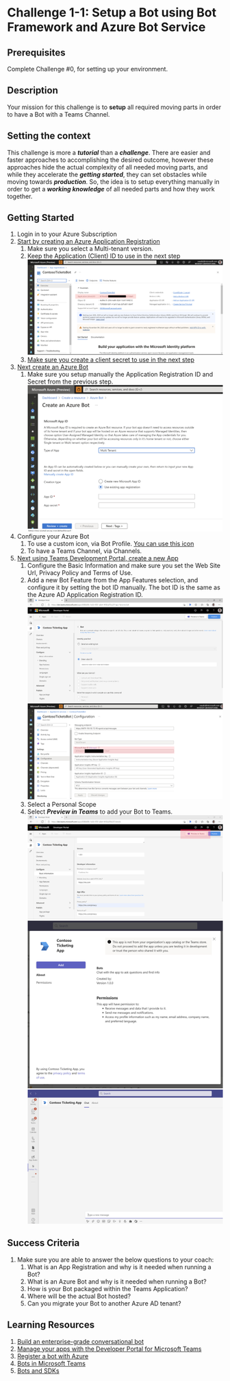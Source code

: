 # Challenge 1-1: Setup a Bot using Bot Framework and Azure Bot Service

## Prerequisites

Complete Challenge #0, for setting up your environment.

## Description

Your mission for this challenge is to **setup** all required moving parts in order to have a Bot with a Teams Channel.

## Setting the context

This challenge is more a ***tutorial*** than a ***challenge***. There are easier and faster approaches to accomplishing the desired outcome, however these approaches hide the actual complexity of all needed moving parts, and while they accelerate the ***getting started***, they can set obstacles while moving towards ***production***. So, the idea is to setup everything manually in order to get a ***working knowledge*** of all needed parts and how they work together.

## Getting Started

1. Login in to your Azure Subscription
2. [Start by creating an Azure Application Registration](https://docs.microsoft.com/en-us/azure/active-directory/develop/quickstart-register-app)
    1. Make sure you select a Multi-tenant version.
    2. Keep the Application (Client) ID to use in the next step![Application (Client) ID](https://github.com/LevonDX/Teams-Hack-event-March-2022/blob/main/Resources/AppRegistrationClientID.jpg)
    3. [Make sure you create a client secret to use in the next step](https://docs.microsoft.com/en-us/azure/active-directory/develop/quickstart-register-app#add-credentials)
3. [Next create an Azure Bot](https://docs.microsoft.com/en-us/azure/bot-service/abs-quickstart?view=azure-bot-service-4.0&tabs=userassigned)
    1. Make sure you setup manually the Application Registration ID and Secret from the previous step. ![Azure Bot Config](https://github.com/LevonDX/Teams-Hack-event-March-2022/blob/main/Resources/AzureBotConfig.jpg)
4. Configure your Azure Bot
    1. To use a custom icon, via Bot Profile. [You can use this icon](https://github.com/LevonDX/Teams-Hack-event-March-2022/blob/main/Resources/custom-bot-framework-icon.png)
    2. To have a Teams Channel, via Channels.
5. [Next using Teams Development Portal, create a new App](https://dev.teams.microsoft.com/apps)
    1. Configure the Basic Information and make sure you set the Web Site Url, Privacy Policy and Terms of Use.
    2. Add a new Bot Feature from the App Features selection, and configure it by setting the bot ID manually. The bot ID is the same as the Azure AD Application Registration ID.
     ![bot id](https://github.com/LevonDX/Teams-Hack-event-March-2022/blob/main/Resources/TeamsPortalBotConfig.jpg)
     ![bot id config](https://github.com/LevonDX/Teams-Hack-event-March-2022/blob/main/Resources/TeamsPortalBotConfig_2.jpg)
    3. Select a Personal Scope
    4. Select ***Preview in Teams*** to add your Bot to Teams.
    ![Teams 0](https://github.com/LevonDX/Teams-Hack-event-March-2022/blob/main/Resources/TeamsAdd_0.jpg)
    ![Teams 1](https://github.com/LevonDX/Teams-Hack-event-March-2022/blob/main/Resources/TeamsAdd_1.jpg)
    ![Teams 2](https://github.com/LevonDX/Teams-Hack-event-March-2022/blob/main/Resources/TeamsAdd_2.jpg)

## Success Criteria

1. Make sure you are able to answer the below questions to your coach:
    1. What is an App Registration and why is it needed when running a Bot?
    2. What is an Azure Bot and why is it needed when running a Bot?
    3. How is your Bot packaged within the Teams Application?
    4. Where will be the actual Bot hosted?
    5. Can you migrate your Bot to another Azure AD tenant?

## Learning Resources

1. [Build an enterprise-grade conversational bot](https://docs.microsoft.com/en-us/azure/architecture/reference-architectures/ai/conversational-bot)
2. [Manage your apps with the Developer Portal for Microsoft Teams](https://docs.microsoft.com/en-us/microsoftteams/platform/concepts/build-and-test/teams-developer-portal)
3. [Register a bot with Azure](https://docs.microsoft.com/en-us/azure/bot-service/bot-service-quickstart-registration?view=azure-bot-service-4.0&tabs=userassigned)
4. [Bots in Microsoft Teams](https://docs.microsoft.com/en-us/microsoftteams/platform/bots/what-are-bots)
5. [Bots and SDKs](https://docs.microsoft.com/en-us/microsoftteams/platform/bots/bot-features?tabs=dotnet#bots-with-the-microsoft-bot-framework)
